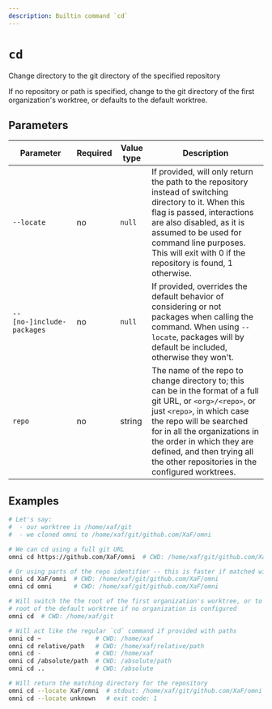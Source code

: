 ```yaml
---
description: Builtin command `cd`
---
```


# `cd`

Change directory to the git directory of the specified repository

If no repository or path is specified, change to the git directory of the first organization's worktree, or defaults to the default worktree.

## Parameters

| Parameter       | Required | Value type | Description                                         |
|-----------------|----------|------------|-----------------------------------------------------|
| `--locate` | no | `null` | If provided, will only return the path to the repository instead of switching directory to it. When this flag is passed, interactions are also disabled, as it is assumed to be used for command line purposes. This will exit with 0 if the repository is found, 1 otherwise. |
| `--[no-]include-packages` | no | `null` | If provided, overrides the default behavior of considering or not packages when calling the command. When using `--locate`, packages will by default be included, otherwise they won't. |
| `repo` | no | string | The name of the repo to change directory to; this can be in the format of a full git URL, or `<org>/<repo>`, or just `<repo>`, in which case the repo will be searched for in all the organizations in the order in which they are defined, and then trying all the other repositories in the configured worktrees. |

## Examples

```bash
# Let's say:
#  - our worktree is /home/xaf/git
#  - we cloned omni to /home/xaf/git/github.com/XaF/omni

# We can cd using a full git URL
omni cd https://github.com/XaF/omni  # CWD: /home/xaf/git/github.com/XaF/omni

# Or using parts of the repo identifier -- this is faster if matched with an organization
omni cd XaF/omni  # CWD: /home/xaf/git/github.com/XaF/omni
omni cd omni      # CWD: /home/xaf/git/github.com/XaF/omni

# Will switch the the root of the first organization's worktree, or to the
# root of the default worktree if no organization is configured
omni cd  # CWD: /home/xaf/git

# Will act like the regular `cd` command if provided with paths
omni cd ~               # CWD: /home/xaf
omni cd relative/path   # CWD: /home/xaf/relative/path
omni cd -               # CWD: /home/xaf
omni cd /absolute/path  # CWD: /absolute/path
omni cd ..              # CWD: /absolute

# Will return the matching directory for the repository
omni cd --locate XaF/omni  # stdout: /home/xaf/git/github.com/XaF/omni ; exit code: 0
omni cd --locate unknown   # exit code: 1
```

